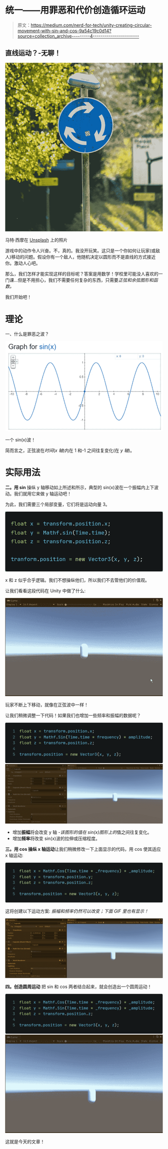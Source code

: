 # 统一——用罪恶和代价创造循环运动

> 原文：<https://medium.com/nerd-for-tech/unity-creating-circular-movement-with-sin-and-cos-9a54c19c0d14?source=collection_archive---------4----------------------->

## 直线运动？-无聊！

![](img/8c7e234c8430ad95e3296faf3f28068d.png)

马特·西摩在 [Unsplash](https://unsplash.com?utm_source=medium&utm_medium=referral) 上的照片

游戏中的动作令人兴奋。不，真的。我没开玩笑。这只是一个你如何让玩家(或敌人)移动的问题。假设你有一个敌人，他随机决定以圆形而不是直线的方式接近你。激动人心吧。

那么，我们怎样才能实现这样的目标呢？答案是用数学！学校里可能没人喜欢的一门课...但是不用担心，我们不需要任何复杂的东西，只需要*正弦和余弦图形和函数。*

我们开始吧！

# 理论

一、什么是罪恶之波？

![](img/66732c537d38b41e769c2960a83103f2.png)

一个 sin(x)波！

简而言之，正弦波在*时间*(*x 轴*)内在 1 和-1 之间往复变化(在 *y 轴*)。

# 实际用法

**二。用 sin** 操纵 y 轴移动如上所述和所示，典型的 sin(x)波在一个振幅内上下波动。我们就用它来做 y 轴运动吧！

为此，我们需要三个局部变量，它们将是运动向量 3。

![](img/ba1249a92ea0a7bd9d80430b6a0d4f12.png)

x 和 z 似乎合乎逻辑。我们不想操纵他们，所以我们不去管他们的价值观。

让我们看看这段代码在 Unity 中做了什么:

![](img/1206b1631dd21a73dcd8a1bbb9ede840.png)

玩家不断上下移动，就像在正弦波中一样！

让我们稍微调整一下代码！如果我们也增加一些频率和振幅的数据呢？

![](img/32593e49c6e1a87955146ce36170b1c4.png)![](img/457bcffc665db89d30d8a9e21148e2cf.png)

*   增加**振幅**将会改变 y 轴 *-该图形的值在 sin(x)图形上的*值之间往复变化。
*   增加**频率**将改变 sin(x)波的拉伸或压缩程度。

**三。用 cos
操纵 x 轴运动**让我们稍微修改一下上面显示的代码，用 cos 使其适应 x 轴运动:

![](img/4fe2ea758ce264b82212920afe867022.png)

这将创建以下运动方案:
*振幅和频率仍然可以改变；下面 GIF 里也有显示！*

![](img/0c9bb51df6e4385063983683037afb9e.png)

**四。创造圆周运动** 把 sin 和 cos 两者结合起来，就会创造出一个圆周运动！

![](img/84a2f78f98043704643275b7a36ed3c6.png)![](img/e241aed1b381a2b679d7f7e4869b3589.png)

这就是今天的文章！